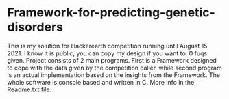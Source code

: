 # Framework-for-predicting-genetic-disorders
This is my solution for Hackerearth competition running until August 15 2021. I know it is public, you can copy my design if you want to. 0 fuqs given. Project consists of 2 main programs. First is a Framework designed to cope with the data given by the competition caller, while second program is an actual implementation based on the insights from the Framework. The whole software is console based and written in C. More info in the Readme.txt file.
